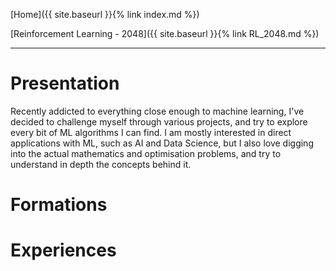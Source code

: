 [Home]({{ site.baseurl }}{% link index.md %})

[Reinforcement Learning - 2048]({{ site.baseurl }}{% link RL_2048.md %})

* * *

# Presentation

Recently addicted to everything close enough to machine learning, I've decided to challenge myself through various projects, and try to explore every bit of ML algorithms I can find. I am mostly interested in direct applications with ML, such as AI and Data Science, but I also love digging into the actual mathematics and optimisation problems, and try to understand in depth the concepts behind it.

# Formations

# Experiences

